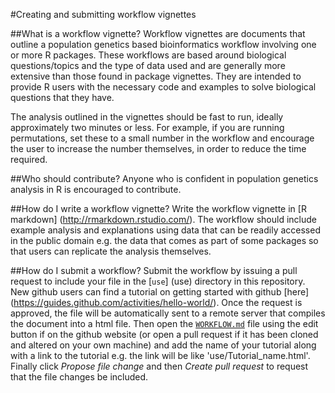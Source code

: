 #Creating and submitting workflow vignettes

##What is a workflow vignette?
Workflow vignettes are documents that outline a population genetics based bioinformatics workflow involving one or more R packages. These workflows are based around biological questions/topics and the type of data used and are generally more extensive than those found in package vignettes. They are intended to provide R users with the necessary code and examples to solve biological questions that they have. 

The analysis outlined in the vignettes should be fast to run, ideally approximately two minutes or less. For example, if you are running permutations, set these to a small number in the workflow and encourage the user to increase the number themselves, in order to reduce the time required. 

##Who should contribute?
Anyone who is confident in population genetics analysis in R is encouraged to contribute.

##How do I write a workflow vignette?
Write the workflow vignette in [R markdown] (http://rmarkdown.rstudio.com/). The workflow should include example analysis and explanations using data that can be readily accessed in the public domain e.g. the data that comes as part of some packages so that users can replicate the analysis themselves. 

##How do I submit a workflow?
Submit the workflow by issuing a pull request to include your file in the [`use`] (use) directory in this repository. New github users can find a tutorial on getting started with github [here] (https://guides.github.com/activities/hello-world/). Once the request is approved, the file will be automatically sent to a remote server that compiles the document into a html file. Then open the [`WORKFLOW.md`](WORKFLOW.md) file using the edit button if on the github website (or open a pull request if it has been cloned and altered on your own machine) and add the name of your tutorial along with a link to the tutorial e.g. the link will be like 'use/Tutorial_name.html'. Finally click *Propose file change* and then *Create pull request* to request that the file changes be included.



